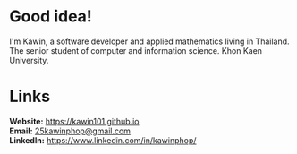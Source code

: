 # Good idea!
I'm Kawin, a software developer and applied mathematics living in Thailand. \
The senior student of computer and information science. Khon Kaen University. 

# Links
**Website:** https://kawin101.github.io \
**Email:** 25kawinphop@gmail.com \
**LinkedIn:** https://www.linkedin.com/in/kawinphop/

